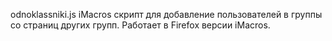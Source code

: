 odnoklassniki.js
iMacros скрипт для добавление пользователей в группы со страниц других групп. Работает в Firefox версии iMacros.
